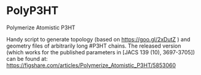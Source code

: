 # PolyP3HT
Polymerize Atomistic P3HT

Handy script to generate topology (based on https://goo.gl/2xDutZ ) and geometry files of arbitrarily long #P3HT chains.
The released version (which works for the published parameters in [JACS 139 (10), 3697-3705]) can be found at:
https://figshare.com/articles/Polymerize_Atomistic_P3HT/5853060

